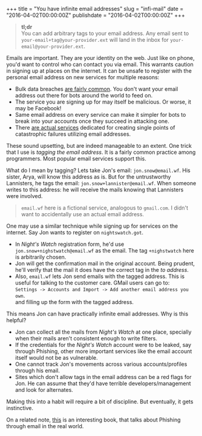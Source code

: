 +++
title = "You have infinite email addresses"
slug = "infi-mail"
date = "2016-04-02T00:00:00Z"
publishdate = "2016-04-02T00:00:00Z"
+++

> **tl;dr**  
> You can add arbitrary tags to your email address. Any email sent to
> `your-email+tag@your-provider.ext` will land in the inbox for
> `your-email@your-provider.ext`.

Emails are important. They are your identity on the web. Just like on phone,
you'd want to control who can contact you via email. This warrants caution in
signing up at places on the internet. It can be unsafe to register with the
personal email address on new services for multiple reasons:

 - Bulk data breaches [are fairly common][data-breaches]. You don't want your
   email address out there for bots around the world to feed on.
 - The service you are signing up for may itself be malicious. Or worse, it may
   be Facebook!
 - Same email address on every service can make it simpler for bots to break
   into your accounts once they succeed in attacking one.
 - There [are actual services][full-contact] dedicated for creating single
   points of catastrophic failures utilizing email addresses.

These sound upsetting, but are indeed manageable to an extent. One trick that I
use is *tagging the email address*. It is a fairly common practice among
programmers. Most popular email services support this.

What do I mean by tagging? Lets take Jon's email: `jon.snow@email.wf`. His
sister, Arya, will know this address as is. But for the untrustworthy
Lannisters, he tags the email: `jon.snow+lannister@email.wf`. When someone
writes to this address: he will receive the mails knowing that Lannisters were
involved.

> `email.wf` here is a fictional service, analogous to `gmail.com`. I didn't
> want to accidentally use an actual email address.

One may use a similar technique while signing up for services on the
internet. Say Jon wants to register on `nightswatch.got`.

 - In *Night's Watch* registration form, he'd use
   `jon.snow+nighstwatch@email.wf` as the email. The tag `+nighstwatch` here is
   arbitrarily chosen.
 - Jon will get the confirmation mail in the original account. Being prudent,
   he'll verify that the mail it does have the correct tag in the *to address*.
 - Also, `email.wf` lets Jon send emails with the tagged address. This is useful
   for talking to the customer care. GMail users can go to:  
   `Settings -> Accounts and Import -> Add another email address you own`.  
   and filling up the form with the tagged address.

This means Jon can have practically infinite email addresses. Why is this
helpful?

 - Jon can collect all the mails from *Night's Watch* at one place, specially
   when their mails aren't consistent enough to write filters.
 - If the credentials for the *Night's Watch* account were to be leaked, say
   through Phishing, other more important services like the email account itself
   would not be as vulnerable.
 - One cannot track Jon's movements across various accounts/profiles through his
   email.
 - Sites which don't allow tags in the email address can be a red flags for
   Jon. He can assume that they'd have terrible developers/management and look
   for alternates.

Making this into a habit will require a bit of discipline. But eventually, it
gets instinctive.

On a related note, [this][phishing-book] is an interesting book, that talks
about Phishing through email in the real world.

[data-breaches]: http://www.huffingtonpost.com/entry/biggest-worst-data-breaches-hacks_us_55d4b5a5e4b07addcb44fd9e
[full-contact]: https://www.fullcontact.com/gmail/
[phishing-book]: http://www.amazon.com/gp/product/1118958470/ref=as_li_qf_sp_asin_il_tl?ie=UTF8&camp=1789&creative=9325&creativeASIN=1118958470&linkCode=as2&tag=crodjer-20&linkId=244BG6VSA5AT2K5S
